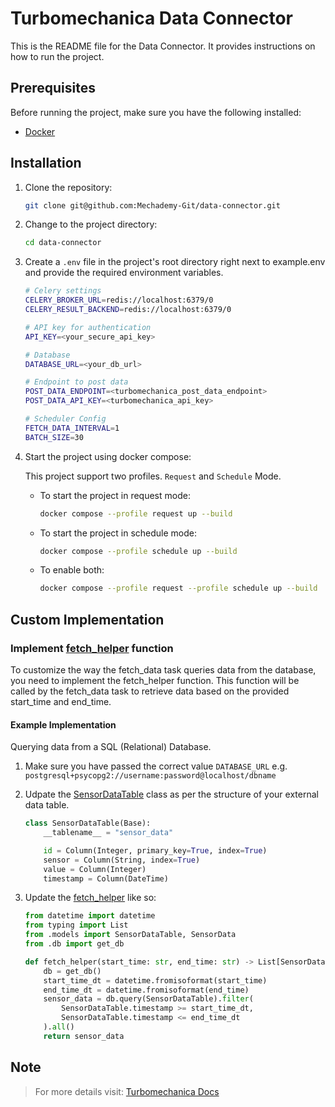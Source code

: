 # Turbomechanica Data Connector

This is the README file for the Data Connector. It provides instructions on how to run the project.

## Prerequisites

Before running the project, make sure you have the following installed:

- [Docker](https://www.docker.com)

## Installation

1. Clone the repository:

    ```bash
    git clone git@github.com:Mechademy-Git/data-connector.git
    ```

2. Change to the project directory:

    ```bash
    cd data-connector
    ```

3. Create a `.env` file in the project's root directory right next to example.env and provide the required environment variables.

    ```bash
    # Celery settings
    CELERY_BROKER_URL=redis://localhost:6379/0
    CELERY_RESULT_BACKEND=redis://localhost:6379/0

    # API key for authentication
    API_KEY=<your_secure_api_key>

    # Database
    DATABASE_URL=<your_db_url>

    # Endpoint to post data
    POST_DATA_ENDPOINT=<turbomechanica_post_data_endpoint>
    POST_DATA_API_KEY=<turbomechanica_api_key>

    # Scheduler Config
    FETCH_DATA_INTERVAL=1
    BATCH_SIZE=30
    ```


4. Start the project using docker compose:

    This project support two profiles. `Request` and `Schedule` Mode.

    - To start the project in request mode:

        ```bash
        docker compose --profile request up --build
        ```
    
    - To start the project in schedule mode:

        ```bash
        docker compose --profile schedule up --build
        ```

    - To enable both:

        ```bash
        docker compose --profile request --profile schedule up --build
        ```

## Custom Implementation

### Implement [fetch_helper](./app/utils.py) function
To customize the way the fetch_data task queries data from the database, you need to implement the fetch_helper function. This function will be called by the fetch_data task to retrieve data based on the provided start_time and end_time.

#### Example Implementation
Querying data from a SQL (Relational) Database.

1. Make sure you have passed the correct value `DATABASE_URL` e.g. `postgresql+psycopg2://username:password@localhost/dbname`

2. Udpate the [SensorDataTable](./app/models.py) class as per the structure of your external data table.
    ```python
    class SensorDataTable(Base):
        __tablename__ = "sensor_data"

        id = Column(Integer, primary_key=True, index=True)
        sensor = Column(String, index=True)
        value = Column(Integer)
        timestamp = Column(DateTime)
    ```

3. Update the [fetch_helper](./app/utils.py) like so:
    ```python
    from datetime import datetime
    from typing import List
    from .models import SensorDataTable, SensorData
    from .db import get_db

    def fetch_helper(start_time: str, end_time: str) -> List[SensorData]:
        db = get_db()
        start_time_dt = datetime.fromisoformat(start_time)
        end_time_dt = datetime.fromisoformat(end_time)
        sensor_data = db.query(SensorDataTable).filter(
            SensorDataTable.timestamp >= start_time_dt,
            SensorDataTable.timestamp <= end_time_dt
        ).all()
        return sensor_data

    ```


## Note
> For more details visit: [Turbomechanica Docs](https://docs.turbomechanica.ai)
